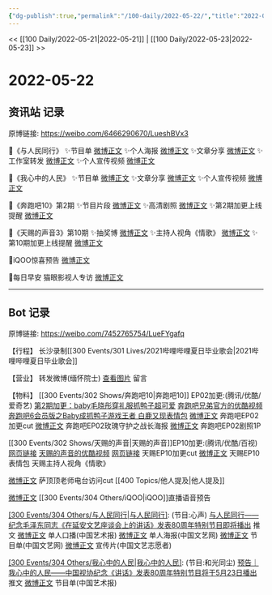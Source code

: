 ```yaml
---
{"dg-publish":true,"permalink":"/100-daily/2022-05-22/","title":"2022-05-22"}
---
```



<< [[100 Daily/2022-05-21\|2022-05-21]] | [[100 Daily/2022-05-23\|2022-05-23]] >>

# 2022-05-22

## 资讯站 记录

原博链接: https://weibo.com/6466290670/LueshBVx3

🌟《与人民同行》
✨节目单 [微博正文](https://m.weibo.cn/6466290670/4771975749435685)
✨个人海报 [微博正文](https://m.weibo.cn/6466290670/4771979523003171)
✨文章分享 [微博正文](https://m.weibo.cn/6466290670/4771976016825072)
✨工作室转发 [微博正文](https://m.weibo.cn/6466290670/4772016157361392)
✨个人宣传视频 [微博正文](https://m.weibo.cn/6466290670/4771890231249057)

🌟《我心中的人民》
✨节目单 [微博正文](https://m.weibo.cn/6466290670/4771883653793479)
✨文章分享 [微博正文](https://m.weibo.cn/6466290670/4771892852430102)
✨个人宣传视频 [微博正文](https://m.weibo.cn/6466290670/4771884790977178)

🌟《奔跑吧10》第2期
✨节目片段 [微博正文](https://m.weibo.cn/6466290670/4772036339045450)
✨高清剧照 [微博正文](https://m.weibo.cn/6466290670/4771956661159662)
✨第2期加更上线提醒 [微博正文](https://m.weibo.cn/6466290670/4771903736124347)

🌟《天赐的声音3》第10期
✨抽奖博 [微博正文](https://m.weibo.cn/6466290670/4772043536471093)
✨主持人视角《情歌》 [微博正文](https://m.weibo.cn/6466290670/4771887105704228)
✨第10期加更上线提醒 [微博正文](https://m.weibo.cn/6466290670/4771905305052408)

🌟iQOO惊喜预告 [微博正文](https://m.weibo.cn/6466290670/4771885462325688)

🌟每日早安 猫眼影视人专访 [微博正文](https://m.weibo.cn/6466290670/4771845105255615)

---
## Bot 记录

原博链接: https://weibo.com/7452765754/LueFYgafq

【行程】
长沙录制[[300 Events/301 Lives/2021哔哩哔哩夏日毕业歌会\|2021哔哩哔哩夏日毕业歌会]]

【营业】
[](https://m.weibo.cn/1736988591/4771714938442550) 转发微博(缅怀院士)
[查看图片](https://wx3.sinaimg.cn/large/0088n2Pggy1h2hhj4uuvhj30yi07bt8y.jpg) 留言 [](https://m.weibo.cn/1736988591/4771337674164256)

【物料】
[[300 Events/302 Shows/奔跑吧10\|奔跑吧10]] EP02加更:(腾讯/优酷/爱奇艺)
[第2期加更：baby毛晓彤穿礼服抓鸭子超可爱](https://weibo.cn/sinaurl?u=http%3A%2F%2Fv.qq.com%2Fx%2Fcover%2Fmzc00200i28oity%2Fi0042yic35p.html)
[奔跑吧兄弟官方的优酷视频](https://weibo.cn/sinaurl?u=https%3A%2F%2Fv.youku.com%2Fv_show%2Fid_XNTg2OTY1NTI1Ng%3D%3D.html%3Fsharefrom%3Diphone%26scene%3Dlong%26playMode%3Dnormal%26sharekey%3Dadc6353809ce1a47def4c8f7458d995c3)
[奔跑吧6会员版之Baby成抓鸭子游戏王者 白鹿又现表情包](https://weibo.cn/sinaurl?u=https%3A%2F%2Fm.iqiyi.com%2Fv_1z6moh40xvw.html%3Fvfrm%3D2-3-3-1)
[微博正文](https://m.weibo.cn/5219918112/4771924285065280) 奔跑吧EP02加更cut
[微博正文](https://m.weibo.cn/5242381821/4771865278811108) 奔跑吧EP02玫瑰守护之战长海报
[微博正文](https://m.weibo.cn/5242381821/4771955872106829) 奔跑吧EP02剧照1P

[[300 Events/302 Shows/天赐的声音\|天赐的声音]]EP10加更:(腾讯/优酷/百视)
[网页链接](https://weibo.cn/sinaurl?u=http%3A%2F%2Fm.v.qq.com%2Fx%2Fcover%2Fm%2Fmzc00200wronser%2Fd0042mquazh.html%3Furl_from%3Dshare%26second_share%3D0%26share_from%3Dcopy)
[天赐的声音的优酷视频](https://weibo.cn/sinaurl?u=https%3A%2F%2Fv.youku.com%2Fv_show%2Fid_XNTIwNTM0NjkxMg%3D%3D.html%3Fx%26sharefrom%3Dandroid%26scene%3Dlong%26playMode%3Dnormal%26sharekey%3Dd216b9ac99c89b3a11b8ec99853572be9)
[网页链接](https://weibo.cn/sinaurl?u=https%3A%2F%2Fbp-share.bestv.com.cn%2Fbp-share%2FsharePage.html%3FtitleId%3D453763%26contentId%3D10121%26currentEpisode%3D10%26modelType%3D1)
[](https://m.weibo.cn/1371117067/4771897332727966) 天赐EP10加更cut
[微博正文](https://m.weibo.cn/1315706994/4771925685962539) 天赐EP10表情包
[](https://m.weibo.cn/1670419227/4771881595703151) 天赐主持人视角《情歌》

[微博正文](https://m.weibo.cn/5694132647/4770331104116930) [](https://m.weibo.cn/6838541957/4771862624078162) 萨顶顶老师电台访问cut [[400 Topics/他人提及\|他人提及]]

[微博正文](https://m.weibo.cn/6960161079/4771877525915234) [[300 Events/304 Others/iQOO\|iQOO]]直播语音预告

[[300 Events/304 Others/与人民同行\|与人民同行]](中国文联主办):
(节目:心声)
[与人民同行——纪念毛泽东同志《在延安文艺座谈会上的讲话》发表80周年特别节目即将播出](https://weibo.cn/sinaurl?u=https%3A%2F%2Fmp.weixin.qq.com%2Fs%2FWSjdy11GCIub0ruzjLe8ig%3Ffrom%3Dsinglemessage%26scene%3D1%26subscene%3D10000%26clicktime%3D1653210273%26enterid%3D1653210273) 推文
[微博正文](https://m.weibo.cn/1943724947/4771861504460908) 单人口播(中国艺术报)
[微博正文](https://m.weibo.cn/3171364240/4771962385861841) 单人海报(中国文艺网)
[微博正文](https://m.weibo.cn/3171364240/4771907393553281) 节目单(中国文艺网)
[微博正文](https://m.weibo.cn/3211895913/4771974591548381) 宣传片(中国文艺志愿者)

[[300 Events/304 Others/我心中的人民\|我心中的人民]](中国视协主办):
(节目:和光同尘)
[预告｜我心中的人民——中国视协纪念《讲话》发表80周年特别节目将于5月23日播出](https://weibo.cn/sinaurl?u=https%3A%2F%2Fmp.weixin.qq.com%2Fs%2FIFyLrJM87Bvbi3-drx9XBQ%3Ffrom%3Dsinglemessage%26scene%3D1%26subscene%3D10000%26clicktime%3D1653190783%26enterid%3D1653190783) 推文
[微博正文](https://m.weibo.cn/1943724947/4771880911765591) 节目单(中国艺术报)

